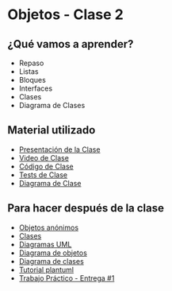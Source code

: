 # Objetos - Clase 2

## ¿Qué vamos a aprender?

* Repaso
* Listas
* Bloques
* Interfaces
* Clases
* Diagrama de Clases

## Material utilizado

* [Presentación de la Clase](https://docs.google.com/presentation/d/1FZt6TY4BPY8n017WeQowo52nOpzg0yR3KgE2M15jKGc/edit#slide=id.p)
* [Video de Clase](https://youtu.be/KPgOTvEGxP0)
* [Código de Clase](https://github.com/pdep-st/seguimiento/blob/main/seguimiento/2022/objetos/practica/src/clase3.wlk)
* [Tests de Clase](https://github.com/pdep-st/seguimiento/blob/main/seguimiento/2022/objetos/practica/src/clase3_tests.wtest)
* [Diagrama de Clase](https://github.com/pdep-st/seguimiento/blob/main/seguimiento/2022/objetos/practica/src/clase3_diagrama.txt)

## Para hacer después de la clase
* [Objetos anónimos](https://docs.google.com/document/d/1j2VoBNczPsMXrIjJ4tycYU982CZahReTvzkWS9TTKV0/edit)
* [Clases](https://docs.google.com/document/d/1Dgq_PfCbJHO1M7dXe-vGXtj4mbEUWlYhfvQ2i0RWOsk)
* [Diagramas UML](https://docs.google.com/document/d/1eXLlNppAX-7E2M8Xxs0MCckdn4XVEYmeQNaS_E1RqTc)
* [Diagrama de objetos](https://docs.google.com/document/d/1eXLlNppAX-7E2M8Xxs0MCckdn4XVEYmeQNaS_E1RqTc/edit#heading=h.44sinio)
* [Diagrama de clases](https://docs.google.com/document/d/1eXLlNppAX-7E2M8Xxs0MCckdn4XVEYmeQNaS_E1RqTc/edit#heading=h.ei6ew8w7hv9t)
* [Tutorial plantuml](https://github.com/pdep-noche-mavi/tutorial-plantuml)
* [Trabajo Práctico - Entrega #1](https://docs.google.com/document/d/1kYxhK4Bc8QdA0jl7khah7Lfe8qdakCOZwdkK3fCXhC0)